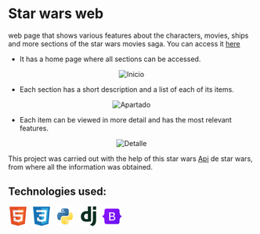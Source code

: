 # Star wars web

web page that shows various features about the characters, movies, ships and more sections of the star wars movies saga.
You can access it [here](https://www.linkedin.com/in/andr%C3%A9s-felipe-limas-zea/)

- It has a home page where all sections can be accessed.

<div id="img" align="center">
  <image src="https://github.com/andresFLZ/Star_wars_web/blob/main/img/Pag%20inicio.png" alt="Inicio">
</div>
  
- Each section has a short description and a list of each of its items.

<div id="img" align="center">
  <image src="https://github.com/andresFLZ/Star_wars_web/blob/main/img/Pag%20personajes.png" alt="Apartado">
</div>
  
- Each item can be viewed in more detail and has the most relevant features.

<div id="img" align="center">
  <image src="https://github.com/andresFLZ/Star_wars_web/blob/main/img/Pag%20detalle%20.png" alt="Detalle">
</div>

This project was carried out with the help of this star wars [Api](https://swapi.dev/) de star wars, from where all the information was obtained.
  
## Technologies used:

<img src="https://github.com/devicons/devicon/blob/master/icons/html5/html5-original.svg" title="HTML5" alt="HTML" width="40" height="40"/>&nbsp;
<img src="https://github.com/devicons/devicon/blob/master/icons/css3/css3-original.svg" title="CSS3" alt="CSS" width="40" height="40"/>&nbsp;
<img src="https://github.com/devicons/devicon/blob/master/icons/python/python-original.svg" title="Python" alt="Python" width="40" height="40"/>&nbsp;
<img src="https://github.com/devicons/devicon/blob/master/icons/django/django-plain.svg" title="Django" alt="Django" width="40" height="40"/>&nbsp;
<img src="https://github.com/devicons/devicon/blob/master/icons/bootstrap/bootstrap-original.svg" title="Bootstrap" alt="Bootstrap" width="40" height="40"/>&nbsp;
